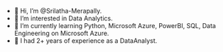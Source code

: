 - 👋 Hi, I’m @Srilatha-Merapally.
- 👀 I’m interested in Data Analytics. 
- 🌱 I’m currently learning Python, Microsoft Azure, PowerBI, SQL, Data Engineering on Microsoft Azure.
- 💞️ I had 2+ years of experience as a DataAnalyst.
 
                                                                    
